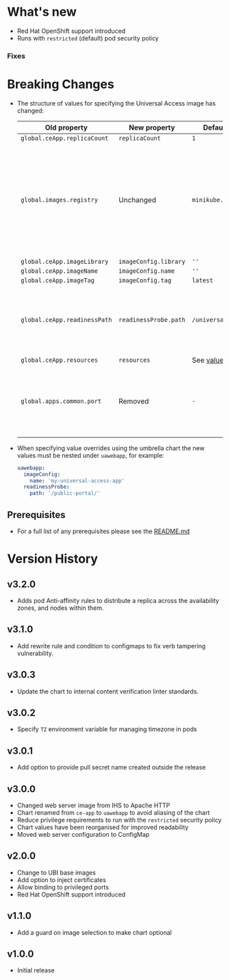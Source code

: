 # What's new

* Red Hat OpenShift support introduced
* Runs with `restricted` (default) pod security policy

### Fixes

# Breaking Changes

* The structure of values for specifying the Universal Access image has changed:

  | Old property | New property | Default value | Comment |
  | ------------ | ------------ | ------------- | ------- |
  | `global.ceApp.replicaCount` | `replicaCount` | `1` |
  | `global.images.registry` | Unchanged | `minikube.local:5000` | All images must be retrieved from the same Container Registry, whether it is embedded in Minikube/CRC, or hosted like IBM Cloud Container Registry (ICR)
  | `global.ceApp.imageLibrary` | `imageConfig.library` | `''` |
  | `global.ceApp.imageName` | `imageConfig.name` | `''` |
  | `global.ceApp.imageTag` | `imageConfig.tag` | `latest` |
  | `global.ceApp.readinessPath` | `readinessProbe.path` | `/universal/` | This must match the `PUBLIC_URL` variable used when building the Universal Access application |
  | `global.ceApp.resources` | `resources` | See [values.yaml](./values.yaml#L59) |
  | `global.apps.common.port` | Removed | `-` | Port configuration has been removed with the change to an Apache HTTP server image |


* When specifying value overrides using the umbrella chart the new values must be nested under `uawebapp`, for example:

  ```yaml
  uawebapp:
    imageConfig:
      name: 'my-universal-access-app'
    readinessProbe:
      path: '/public-portal/'
  ```

## Prerequisites

* For a full list of any prerequisites please see the [README.md](README.md)

# Version History

## v3.2.0

* Adds pod Anti-affinity rules to distribute a replica across the availability zones, and nodes within them.

## v3.1.0

* Add rewrite rule and condition to configmaps to fix verb tampering vulnerability.

## v3.0.3

* Update the chart to internal content verification linter standards.

## v3.0.2

* Specify `TZ` environment variable for managing timezone in pods

## v3.0.1

* Add option to provide pull secret name created outside the release

## v3.0.0

* Changed web server image from IHS to Apache HTTP
* Chart renamed from `ce-app` to `uawebapp` to avoid aliasing of the chart
* Reduce privilege requirements to run with the `restricted` security policy
* Chart values have been reorganised for improved readability
* Moved web server configuration to ConfigMap

## v2.0.0

* Change to UBI base images
* Add option to inject certificates
* Allow binding to privileged ports
* Red Hat OpenShift support introduced

## v1.1.0

* Add a guard on image selection to make chart optional

## v1.0.0

* Initial release
